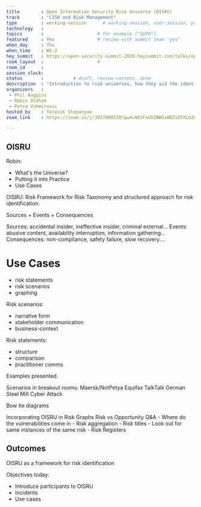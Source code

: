```yaml
---
title        : Open Information Security Risk Universe (OISRU)
track        : "CISO and Risk Management"
type         : working-session      # working-session, user-session, product-session
technology   :
topics       :                    # for example ["GDPR"]
featured     : Yes                # review with summit team "yes"
when_day     : Thu
when_time    : WS-2
hey_summit   : https://open-security-summit-2020.heysummit.com/talks/open-information-security-risk-universe-oisru-2pm-bst/
room_layout  :                    #
room_id      :
session_slack: 
status       :           # draft, review-content, done
description  : "Introduction to risk universes, how they aid the identification of organisational cyber risk, and other use-cases!"
organizers   : 
 - Phil Huggins
 - Robin Oldham
 - Petra Vukmirovic
hosted_by    : Tatevik Stepanyan
zoom_link    : https://zoom.us/j/3037008530?pwd=NStFeUVZNW5xWDZiQTdLb20yb3NuZz09

---
```



## OISRU

Robin:
- What's the Universe?
- Putting it into Practice
- Use Cases

OISRU:
Risk Framework for Risk Taxonomy and structured approach for risk identification.

Sources + Events + Consequences

Sources: accidental insider, ineffective insider, criminal external...
Events: abusive content, availability interruption, information gathering...
Consequences: non-compliance, safety failure, slow recovery....

# Use Cases

- risk statements
- risk scenarios
- graphing

Risk scenarios: 
- narrative form
- stakeholder communication
- business-context

Risk statements:
- structure
- comparison
- practitioner comms

Examples presented. 

Scenarios in breakout rooms:
Maersk/NotPetya
Equifax
TalkTalk
German Steel Mill Cyber Attack

Bow tie diagrams

Incorporating OISRU in Risk Graphs
 Risk vs Opportunity
 Q&A - Where do the vulnerabilities come in
     - Risk aggregation
     - Risk titles
     - Look out for same instances of the same risk
     - Risk Registers
     
     
## Outcomes

OISRU as a framework for risk identification


 Objectives today: 
 - Introduce participants to OISRU
 - Incidents
 - Use cases
 
 






